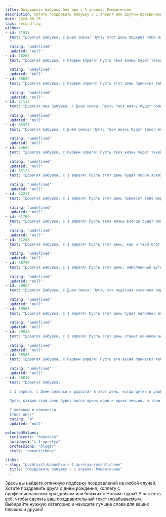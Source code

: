 ```yaml
---
title: Поздравить бабушку блогера с 1 апреля. Романтичное
description: Хотите поздравить бабушку с 1 апреля или другим праздником? Наш ИИ создаст незабываемое поздравление, а вы обязательно выделитесь среди других.  
date: 2024-09-15
tags: second tag
wishes:
- id: 71915
  text: "Дорогая Бабушка, с Днем смеха! Пусть этот день подарит тебе море радости, улыбок и искрометного юмора, как твои увлекательные блоги, которые приносят свет и вдохновение всем нам.  Счастья тебе, моя дорогая!
  "
  rating: "undefined"
  updated: "null"
- id: 70205
  text: "Дорогая Бабушка, с Первым апреля! Пусть твоя жизнь будет такой же яркой и интересной, как твои блоги, и каждый день приносит новые впечатления и вдохновение. Пусть любовь и счастье окружают тебя, как заботливые подписчики!
  "
  rating: "undefined"
  updated: "null"
- id: 68642
  text: "Дорогая Бабушка, с Первым апреля! Пусть этот день принесет тебе столько же ярких красок, сколько ты привносишь в жизнь своим блогом. Пусть тебя окружают любовь, радость и вдохновение!
  "
  rating: "undefined"
  updated: "null"
- id: 67138
  text: "Дорогая моя Бабушка, с Днем смеха! Пусть твоя жизнь будет полна ярких красок, как твой блог, и улыбок, как твои подписчики. Ты - моя муза, вдохновляющая на творчество и доброту. Счастья тебе, любимая!
  "
  rating: "undefined"
  updated: "null"
- id: 66371
  text: "Дорогая Бабушка, с Днём смеха! Пусть твоя жизнь будет такой же яркой, веселой и полной юмора, как твой блог! Желаю тебе, чтобы этот день принес море улыбок, теплых объятий и много приятных моментов.
  "
  rating: "undefined"
  updated: "null"
- id: 64694
  text: "Дорогая Бабушка, с Первым апреля! Пусть твоя жизнь будет такой же яркой и интересной, как твой блог, а  каждый день приносит новые вдохновляющие идеи и  радостные события! 🥰
  "
  rating: "undefined"
  updated: "null"
- id: 63129
  text: "Дорогая Бабушка, с 1 апреля! Пусть этот день будет полон ярких впечатлений и позитивных эмоций, как твои блоги, которые дарят нам улыбки и вдохновение. Счастья тебе, здоровья и долгих лет, чтобы ты продолжала делиться своей мудростью и любовью с нами!
  "
  rating: "undefined"
  updated: "null"
- id: 62231
  text: "Дорогая Бабушка, с 1 апреля! Пусть этот день принесет тебе море позитива, ярких эмоций и вдохновения, чтобы твой блог всегда радовал твоих подписчиков! Ты – настоящая муза, и твой талант зажигает сердца людей. Пусть всё, о чем ты мечтаешь, воплотится в жизнь. С любовью, твои.
  "
  rating: "undefined"
  updated: "null"
- id: 61769
  text: "Дорогая Бабушка, с 1 апреля! Пусть твоя жизнь всегда будет полна ярких красок, как твое творчество на просторах интернета. Пусть твоя аудитория обожает тебя так же сильно, как мы тебя любим!
  "
  rating: "undefined"
  updated: "null"
- id: 61258
  text: "Дорогая бабушка, с 1 апреля! Пусть этот день, как и твой блог, будет наполнен светом, юмором и добрыми эмоциями. Желаю, чтобы твой талант вдохновлял всех, кто тебя читает, а улыбка никогда не сходила с твоего лица. С любовью, твой (твоя) [Имя].
  "
  rating: "undefined"
  updated: "null"
- id: 60750
  text: "Дорогая Бабушка, с 1 апреля! Пусть этот день, наполненный шутками и улыбками, принесет тебе море позитивных эмоций и новых идей для твоего блога. Ты – настоящий источник вдохновения, и твоя креативность  завораживает. Пусть твой блог процветает, а твои подписчики всегда будут очарованы твоей харизмой и оптимизмом!
  "
  rating: "undefined"
  updated: "null"
- id: 59804
  text: "Дорогая Бабушка, с Днем смеха! Пусть эта чудесная весенняя пора принесет тебе много радости, вдохновения и новых идей для твоего блога. Твой  озорной и добрый юмор всегда заставляет меня улыбаться. Спасибо за твою мудрость, любовь и за то, что ты делишься своим талантом с миром! 😊💐
  "
  rating: "undefined"
  updated: "null"
- id: 59568
  text: "Дорогая Бабушка, с 1 апреля! Пусть этот день будет наполнен не только шутками и смехом, но и теплом, радостью и любовью. Ты - самая талантливая и яркая блогерша, которая вдохновляет своим оптимизмом и мудростью. Пусть твои посты всегда будут наполнены любовью и радостью, и пусть твой блог процветает! С праздником, моя дорогая!
  "
  rating: "undefined"
  updated: "null"
- id: 59038
  text: "Дорогая Бабушка, с 1 апреля! Пусть этот день станет началом новой главы в твоей жизни, полной ярких событий, вдохновляющих встреч и счастливых моментов. Пусть твои блоги продолжают радовать людей, а твоя душа остаётся такой же светлой и юной, как весенний день!
  "
  rating: "undefined"
  updated: "null"
- id: 58543
  text: "Дорогая Бабушка, с Первым апреля! Пусть эта весна принесет тебе столько же радости и вдохновения, сколько ты даришь своим подписчикам. Твой блог - это удивительный мир, полный тепла, мудрости и любви, который делает жизнь ярче для всех, кто тебя знает. Пусть твои слова продолжают вдохновлять, а улыбка не сходит с лица! Счастья тебе, моя дорогая!
  "
  rating: "undefined"
  updated: "null"
- id: 38019
  text: "Дорогая бабушка,
  
  С 1 апреля, с Днем веселья и радости! В этот день, когда шутки и улыбки становятся частью нашей жизни, я хочу поздравить тебя, прекрасного блогера, который умеет зажигать сердца своим творчеством. Ты наполняешь наши дни светом, мудростью и вдохновением, словно солнечный луч, пробивающийся сквозь облака.
  
  Пусть каждый твой день будет полон ярких идей и ярких эмоций, а твои блоги продолжают удивлять и радовать нас своим обаянием. Желаю, чтобы жизнь дарила тебе только самые приятные сюрпризы, а твое сердце всегда било в ритме счастливых мгновений.
  
  С любовью и нежностью,
  [Твое имя]"
  rating: "0"
  updated: "null"

selectedValues:
  recipients: "babushku"
  holidays: "s-1-aprelya"
  professions: "bloger"
  style: "romantichnoe"

links:
- slug: "pozdravit-babushku-s-1-aprelya-romantichnoe"
  title: "Поздравить бабушку с 1 апреля. Романтичное"
---
```


Здесь вы найдете отличную подборку поздравлений на любой случай. 
Хотите поздравить друга с днём рождения, коллегу с профессиональным праздником или близких с Новым годом? У нас есть всё, чтобы сделать ваш поздравительный текст незабываемым. Выбирайте нужную категорию и находите лучшие слова для ваших близких и друзей!
